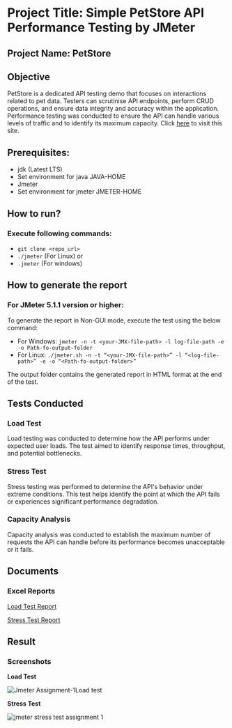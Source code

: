 # Project Title: Simple PetStore API Performance Testing by JMeter
## Project Name: PetStore

## Objective
PetStore is a dedicated API testing demo that focuses on interactions related to pet data. Testers can scrutinise API endpoints, perform CRUD operations, and ensure data integrity and accuracy within the application. Performance testing was conducted to ensure the API can handle various levels of traffic and to identify its maximum capacity. Click [here](https://petstore.octoperf.com/actions/Catalog.action) to visit this site.

## Prerequisites:

- jdk (Latest LTS)
- Set environment for java JAVA-HOME
- Jmeter
- Set environment for jmeter JMETER-HOME

## How to run?

### Execute following commands:

- `git clone <repo_url>`
- `./jmeter` (For Linux) or
- `.jmeter` (For windows)
  
## How to generate the report
  
### For JMeter 5.1.1 version or higher:
To generate the report in Non-GUI mode, execute the test using the below command:
- For Windows: `jmeter -n -t <your-JMX-file-path> -l log-file-path -e -o Path-fo-output-folder`
- For Linux: `./jmeter.sh -n -t “<your-JMX-file-path>” -l “<log-file-path>” -e -o “<Path-fo-output-folder>”`
  
The output folder contains the generated report in HTML format at the end of the test.

## Tests Conducted
### Load Test
Load testing was conducted to determine how the API performs under expected user loads. The test aimed to identify response times, throughput, and potential bottlenecks.

### Stress Test
Stress testing was performed to determine the API's behavior under extreme conditions. This test helps identify the point at which the API fails or experiences significant performance degradation.

### Capacity Analysis
Capacity analysis was conducted to establish the maximum number of requests the API can handle before its performance becomes unacceptable or it fails.

## Documents
### Excel Reports

[Load Test Report](https://docs.google.com/spreadsheets/d/1D9_IU2n9IpzlKomQBwRrBNMmUJSxD2WM2nUSCvSccUQ/edit?usp=sharing)

[Stress Test Report](https://docs.google.com/spreadsheets/d/1gD_sIs_x0oi8Uu4v2mRTSMSdG3N-ZgELo4mo0sTU7wE/edit?usp=sharing)

## Result
### Screenshots
**Load Test**

![Jmeter Assignment-1Load test](https://github.com/Monira07/random-user-api-performance-test/assets/115618518/9c99ef62-e187-4b67-beb3-7a394ff6f770)


**Stress Test**

![jmeter stress test assignment 1](https://github.com/Monira07/random-user-api-performance-test/assets/115618518/80157fa5-5961-4a6c-8c24-946e5c5456ff)

